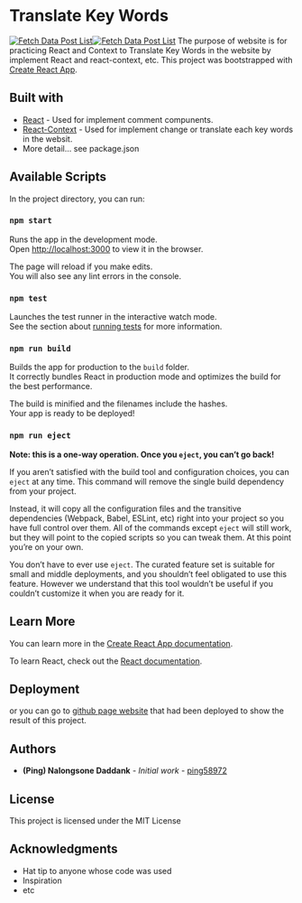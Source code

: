 # Translate Key Words

<a href="https://ping58972.github.io/react-context-translate-app/"><img src="https://a.imge.to/2019/07/15/FW6ux.png" target="_blank" alt="Fetch Data Post List"><img src="https://a.imge.to/2019/07/15/FWVU1.png" target="_blank" alt="Fetch Data Post List"></a>
The purpose of website is for practicing React and Context to Translate Key Words in the website by implement React and react-context, etc.
This project was bootstrapped with [Create React App](https://github.com/facebook/create-react-app).

## Built with

- [React](#) - Used for implement comment compunents.
- [React-Context](#) - Used for implement change or translate each key words in the websit.
- More detail... see package.json

## Available Scripts

In the project directory, you can run:

### `npm start`

Runs the app in the development mode.<br>
Open [http://localhost:3000](http://localhost:3000) to view it in the browser.

The page will reload if you make edits.<br>
You will also see any lint errors in the console.

### `npm test`

Launches the test runner in the interactive watch mode.<br>
See the section about [running tests](https://facebook.github.io/create-react-app/docs/running-tests) for more information.

### `npm run build`

Builds the app for production to the `build` folder.<br>
It correctly bundles React in production mode and optimizes the build for the best performance.

The build is minified and the filenames include the hashes.<br>
Your app is ready to be deployed!

### `npm run eject`

**Note: this is a one-way operation. Once you `eject`, you can’t go back!**

If you aren’t satisfied with the build tool and configuration choices, you can `eject` at any time. This command will remove the single build dependency from your project.

Instead, it will copy all the configuration files and the transitive dependencies (Webpack, Babel, ESLint, etc) right into your project so you have full control over them. All of the commands except `eject` will still work, but they will point to the copied scripts so you can tweak them. At this point you’re on your own.

You don’t have to ever use `eject`. The curated feature set is suitable for small and middle deployments, and you shouldn’t feel obligated to use this feature. However we understand that this tool wouldn’t be useful if you couldn’t customize it when you are ready for it.

## Learn More

You can learn more in the [Create React App documentation](https://facebook.github.io/create-react-app/docs/getting-started).

To learn React, check out the [React documentation](https://reactjs.org/).

## Deployment

or you can go to <a href="https://ping58972.github.io/react-context-translate-app/">github page website</a> that had been deployed to show the result of this project.

## Authors

- **(Ping) Nalongsone Daddank** - _Initial work_ - [ping58972](https://github.com/ping58972)

## License

This project is licensed under the MIT License

## Acknowledgments

- Hat tip to anyone whose code was used
- Inspiration
- etc
